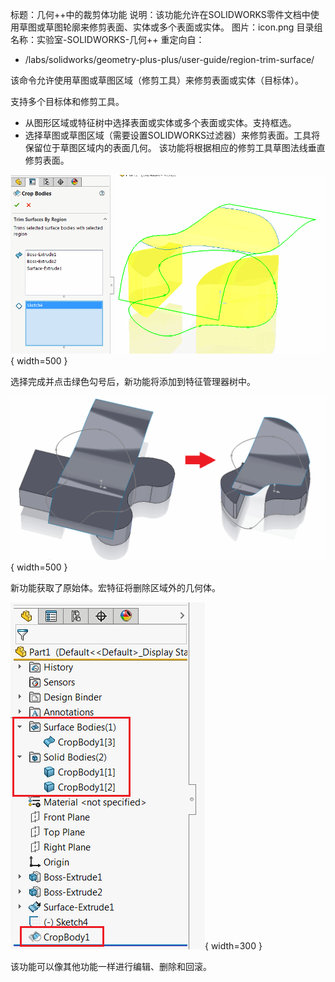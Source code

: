 标题：几何++中的裁剪体功能
说明：该功能允许在SOLIDWORKS零件文档中使用草图或草图轮廓来修剪表面、实体或多个表面或实体。
图片：icon.png
目录组名称：实验室-SOLIDWORKS-几何++
重定向自：
  - /labs/solidworks/geometry-plus-plus/user-guide/region-trim-surface/

该命令允许使用草图或草图区域（修剪工具）来修剪表面或实体（目标体）。

支持多个目标体和修剪工具。

* 从图形区域或特征树中选择表面或实体或多个表面或实体。支持框选。
* 选择草图或草图区域（需要设置SOLIDWORKS过滤器）来修剪表面。工具将保留位于草图区域内的表面几何。
该功能将根据相应的修剪工具草图法线垂直修剪表面。

![裁剪体属性管理器页面](crop-bodies-page.png){ width=500 }

选择完成并点击绿色勾号后，新功能将添加到特征管理器树中。

![原始体和裁剪后的几何体](cropped-bodies.png){ width=500 }

新功能获取了原始体。宏特征将删除区域外的几何体。

![特征管理器树中的裁剪体功能](crop-body-feature.png){ width=300 }

该功能可以像其他功能一样进行编辑、删除和回滚。